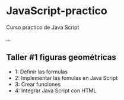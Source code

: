 # JavaScript-practico

Curso practico de Java Script

...

## Taller #1 figuras geométricas

- 1: Definir las formulas
- 2: Implementar las fomulas en Java Script
- 3: Crear funciones
- 4: Integrar Java Script con HTML
